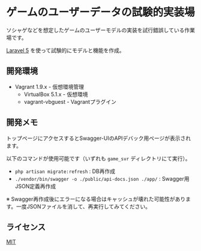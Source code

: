 # ゲームのユーザーデータの試験的実装場
ソシャゲなどを想定したゲームのユーザーモデルの実装を試行錯誤している作業場です。

[Laravel 5](http://laravel.jp/) を使って試験的にモデルと機能を作成。

## 開発環境
* Vagrant 1.9.x - 仮想環境管理
    * VirtualBox 5.1.x - 仮想環境
    * vagrant-vbguest - Vagrantプラグイン

## 開発メモ
トップページにアクセスするとSwagger-UIのAPIデバック用ページが表示されます。

以下のコマンドが使用可能です（いずれも `game_svr` ディレクトリにて実行）。

* `php artisan migrate:refresh` : DB再作成
* `./vendor/bin/swagger -o ./public/api-docs.json ./app/` : Swagger用JSON定義再作成

※ Swagger再作成後にエラーになる場合はキャッシュが壊れた可能性があります。一度JSONファイルを消して、再実行してみてください。

## ライセンス
[MIT](https://github.com/ktanakaj/user_model_sandbox/blob/master/LICENSE)
